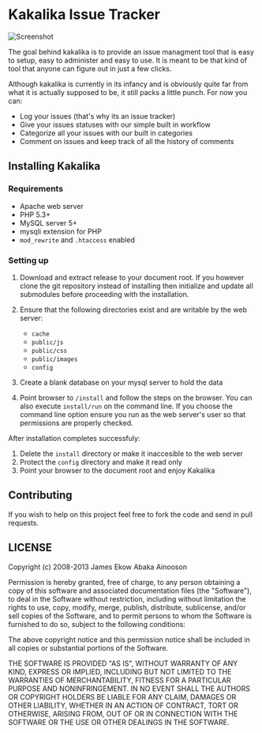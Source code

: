 Kakalika Issue Tracker
======================

![Screenshot](http://ekowabaka.me/kakalika/screen.png)

The goal behind kakalika is to provide an issue managment tool that is easy to setup, easy to
administer and easy to use. It is meant to be that kind of tool that anyone can
figure out in just a few clicks. 

Although kakalika is currently in its infancy and is obviously quite far from 
what it is actually supposed to be, it still packs a little punch. For now you
can: 
- Log your issues (that's why its an issue tracker)
- Give your issues statuses with our simple built in workflow
- Categorize all your issues with our built in categories
- Comment on issues and keep track of all the history of comments

Installing Kakalika
-------------------

### Requirements

- Apache web server
- PHP 5.3+
- MySQL server 5+
- mysqli extension for PHP
- `mod_rewrite` and `.htaccess` enabled

### Setting up

1. Download and extract release to your document root. If you however clone the git repository 
   instead of installing then initialize and update all submodules before proceeding 
   with the installation.
2. Ensure that the following directories exist and are writable by the web server:
   - `cache`
   - `public/js`
   - `public/css`
   - `public/images`
   - `config`
3. Create a blank database on your mysql server to hold the data

4. Point browser to `/install` and follow the steps on the browser. 
   You can also execute `install/run` on the command line. If you choose
   the command line option ensure you run as the web server's user so that
   permissions are properly checked.

After installation completes successfuly:

1. Delete the `install` directory or make it inaccesible to the web server
2. Protect the `config` directory and make it read only
3. Point your browser to the document root and enjoy Kakalika


Contributing
------------
If you wish to help on this project feel free to fork the code and
send in pull requests.

LICENSE
-------
Copyright (c) 2008-2013 James Ekow Abaka Ainooson

Permission is hereby granted, free of charge, to any person obtaining
a copy of this software and associated documentation files (the
"Software"), to deal in the Software without restriction, including
without limitation the rights to use, copy, modify, merge, publish,
distribute, sublicense, and/or sell copies of the Software, and to
permit persons to whom the Software is furnished to do so, subject to
the following conditions:

The above copyright notice and this permission notice shall be
included in all copies or substantial portions of the Software.

THE SOFTWARE IS PROVIDED "AS IS", WITHOUT WARRANTY OF ANY KIND,
EXPRESS OR IMPLIED, INCLUDING BUT NOT LIMITED TO THE WARRANTIES OF
MERCHANTABILITY, FITNESS FOR A PARTICULAR PURPOSE AND
NONINFRINGEMENT. IN NO EVENT SHALL THE AUTHORS OR COPYRIGHT HOLDERS BE
LIABLE FOR ANY CLAIM, DAMAGES OR OTHER LIABILITY, WHETHER IN AN ACTION
OF CONTRACT, TORT OR OTHERWISE, ARISING FROM, OUT OF OR IN CONNECTION
WITH THE SOFTWARE OR THE USE OR OTHER DEALINGS IN THE SOFTWARE.





